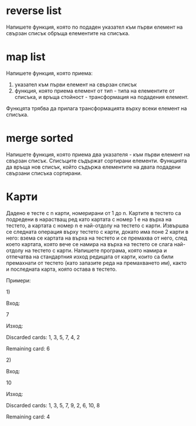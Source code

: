 # reverse list
Напишете функция, която по подаден указател към първи елемент на свързан списък обръща елементите на списъка.

# map list
Напишете функция, която приема:
1) указател към първи елемент на свързан списък
2) функция, която приема елемент от тип - типа на елементите от списъка, и връща стойност - трансформация на подадения елемент.

Функцята трябва да прилага трансформацията върху всеки елемент на списъка.

# merge sorted
Напишете функция, която приема два указателя - към първи елемент на свързан списък. Списъците съдържат сортирани елементи. Функцията да връща нов списък, който съдържа елементите на двата подадени свързани списъка сортирани. 

# Карти
Дадено е тесте с n карти, номерирани от 1 до n. Картите в тестето са подредени в нарастващ ред като картата с номер 1 е на върха на тестето, а картата с номер n е най-отдолу на тестето с карти. Извършва се следната операция върху тестето с карти, докато има поне 2 карти в него: взема се картата на върха на тестето и се премахва от него, след което картата, която вече се намира на върха на тестето се слага най-отдолу на тестето с карти.
Напишете програма, която намира и отпечатва на стандартния изход редицата от карти, които са били премахнати от тестето (като запазите реда на премахването им), както и последната карта, която остава в тестето.

Примери:

1\)

Вход:

7

Изход:

Discarded cards: 1, 3, 5, 7, 4, 2

Remaining card: 6

2\)

Вход:

10

Изход:

Discarded cards: 1, 3, 5, 7, 9, 2, 6, 10, 8

Remaining card: 4
